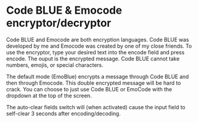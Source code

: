 # Code BLUE & Emocode encryptor/decryptor
Code BLUE and Emocode are both encryption languages. Code BLUE was developed by me and Emocode was created by one of my close friends. To use the encryptor, type your desired text into the encode field and press encode. The ouput is the encrypted message. Code BLUE cannot take numbers, emojis, or special characters.

The default mode (EmoBlue) encrypts a message through Code BLUE and then through Emocode. This double encrypted message will be hard to crack. You can choose to just use Code BLUE or EmoCode with the dropdown at the top of the screen.

The auto-clear fields switch will (when activated) cause the input field to self-clear 3 seconds after encoding/decoding.

